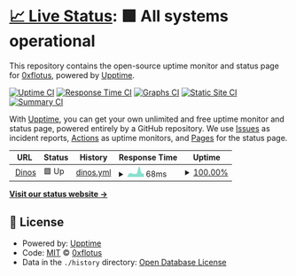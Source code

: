 # [📈 Live Status](https://0xflotus.github.io/dinos): <!--live status--> **🟩 All systems operational**

This repository contains the open-source uptime monitor and status page for [0xflotus](https://0xflotus.github.io/dinos), powered by [Upptime](https://github.com/upptime/upptime).

[![Uptime CI](https://github.com/koj-co/upptime/workflows/Uptime%20CI/badge.svg)](https://github.com/koj-co/upptime/actions?query=workflow%3A%22Uptime+CI%22)
[![Response Time CI](https://github.com/koj-co/upptime/workflows/Response%20Time%20CI/badge.svg)](https://github.com/koj-co/upptime/actions?query=workflow%3A%22Response+Time+CI%22)
[![Graphs CI](https://github.com/koj-co/upptime/workflows/Graphs%20CI/badge.svg)](https://github.com/koj-co/upptime/actions?query=workflow%3A%22Graphs+CI%22)
[![Static Site CI](https://github.com/koj-co/upptime/workflows/Static%20Site%20CI/badge.svg)](https://github.com/koj-co/upptime/actions?query=workflow%3A%22Static+Site+CI%22)
[![Summary CI](https://github.com/koj-co/upptime/workflows/Summary%20CI/badge.svg)](https://github.com/koj-co/upptime/actions?query=workflow%3A%22Summary+CI%22)

With [Upptime](https://upptime.js.org), you can get your own unlimited and free uptime monitor and status page, powered entirely by a GitHub repository. We use [Issues](https://github.com/0xflotus/dinos/issues) as incident reports, [Actions](https://github.com/0xflotus/dinos/actions) as uptime monitors, and [Pages](https://0xflotus.github.io/dinos) for the status page.

<!--start: status pages-->
<!-- This summary is generated by Upptime (https://github.com/upptime/upptime) -->
<!-- Do not edit this manually, your changes will be overwritten -->
<!-- prettier-ignore -->
| URL | Status | History | Response Time | Uptime |
| --- | ------ | ------- | ------------- | ------ |
| <img alt="" src="https://favicons.githubusercontent.com/dinos.js.org" height="13"> [Dinos](https://dinos.js.org) | 🟩 Up | [dinos.yml](https://github.com/0xflotus/dinos-monitor/commits/master/history/dinos.yml) | <details><summary><img alt="Response time graph" src="./graphs/dinos/response-time-week.png" height="20"> 68ms</summary><br><a href="https://0xflotus.github.io/dinos-monitor/history/dinos"><img alt="Response time 68" src="https://img.shields.io/endpoint?url=https%3A%2F%2Fraw.githubusercontent.com%2F0xflotus%2Fdinos-monitor%2Fmaster%2Fapi%2Fdinos%2Fresponse-time.json"></a><br><a href="https://0xflotus.github.io/dinos-monitor/history/dinos"><img alt="24-hour response time 83" src="https://img.shields.io/endpoint?url=https%3A%2F%2Fraw.githubusercontent.com%2F0xflotus%2Fdinos-monitor%2Fmaster%2Fapi%2Fdinos%2Fresponse-time-day.json"></a><br><a href="https://0xflotus.github.io/dinos-monitor/history/dinos"><img alt="7-day response time 68" src="https://img.shields.io/endpoint?url=https%3A%2F%2Fraw.githubusercontent.com%2F0xflotus%2Fdinos-monitor%2Fmaster%2Fapi%2Fdinos%2Fresponse-time-week.json"></a><br><a href="https://0xflotus.github.io/dinos-monitor/history/dinos"><img alt="30-day response time 68" src="https://img.shields.io/endpoint?url=https%3A%2F%2Fraw.githubusercontent.com%2F0xflotus%2Fdinos-monitor%2Fmaster%2Fapi%2Fdinos%2Fresponse-time-month.json"></a><br><a href="https://0xflotus.github.io/dinos-monitor/history/dinos"><img alt="1-year response time 68" src="https://img.shields.io/endpoint?url=https%3A%2F%2Fraw.githubusercontent.com%2F0xflotus%2Fdinos-monitor%2Fmaster%2Fapi%2Fdinos%2Fresponse-time-year.json"></a></details> | <details><summary><a href="https://0xflotus.github.io/dinos-monitor/history/dinos">100.00%</a></summary><a href="https://0xflotus.github.io/dinos-monitor/history/dinos"><img alt="All-time uptime 100.00%" src="https://img.shields.io/endpoint?url=https%3A%2F%2Fraw.githubusercontent.com%2F0xflotus%2Fdinos-monitor%2Fmaster%2Fapi%2Fdinos%2Fuptime.json"></a><br><a href="https://0xflotus.github.io/dinos-monitor/history/dinos"><img alt="24-hour uptime 100.00%" src="https://img.shields.io/endpoint?url=https%3A%2F%2Fraw.githubusercontent.com%2F0xflotus%2Fdinos-monitor%2Fmaster%2Fapi%2Fdinos%2Fuptime-day.json"></a><br><a href="https://0xflotus.github.io/dinos-monitor/history/dinos"><img alt="7-day uptime 100.00%" src="https://img.shields.io/endpoint?url=https%3A%2F%2Fraw.githubusercontent.com%2F0xflotus%2Fdinos-monitor%2Fmaster%2Fapi%2Fdinos%2Fuptime-week.json"></a><br><a href="https://0xflotus.github.io/dinos-monitor/history/dinos"><img alt="30-day uptime 100.00%" src="https://img.shields.io/endpoint?url=https%3A%2F%2Fraw.githubusercontent.com%2F0xflotus%2Fdinos-monitor%2Fmaster%2Fapi%2Fdinos%2Fuptime-month.json"></a><br><a href="https://0xflotus.github.io/dinos-monitor/history/dinos"><img alt="1-year uptime 100.00%" src="https://img.shields.io/endpoint?url=https%3A%2F%2Fraw.githubusercontent.com%2F0xflotus%2Fdinos-monitor%2Fmaster%2Fapi%2Fdinos%2Fuptime-year.json"></a></details>

<!--end: status pages-->

[**Visit our status website →**](https://0xflotus.github.io/dinos)

## 📄 License

- Powered by: [Upptime](https://github.com/upptime/upptime)
- Code: [MIT](./LICENSE) © [0xflotus](https://0xflotus.github.io/dinos)
- Data in the `./history` directory: [Open Database License](https://opendatacommons.org/licenses/odbl/1-0/)
